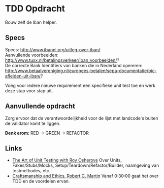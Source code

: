 # TDD Opdracht
Bouw zelf de Iban helper.

## Specs 
Specs: http://www.ibannl.org/uitleg-over-iban/  
Aanvullende voorbeelden: http://www.tuxx.nl/betalingsverkeer/iban_voorbeelden/?  
De correcte Bank Identifiers van banken die in Nederland opereren: http://www.betaalvereniging.nl/europees-betalen/sepa-documentatie/bic-afleiden-uit-iban/?  
  
Voeg voor iedere nieuwe requirement een specifieke unit test toe en werk deze stap voor stap uit.  

## Aanvullende opdracht
Zorg ervoor dat de verantwoordelijkheid voor de lijst met landcode's buiten de validator komt te liggen.

**Denk erom:** RED -> GREEN -> REFACTOR

## Links
* [The Art of Unit Testing with Roy Osherove](http://hanselminutes.com/169/the-art-of-unit-testing-with-roy-osherove) Over Units, Fakes/Stubs/Mocks, Setup/Teardown/Refactor/Builder, naamgeving van testmethodes, etc.
* [Craftsmanship and Ethics, Robert C. Martin](http://www.infoq.com/presentations/craftmanship-ethics) Vanaf 0:30:00 gaat het over TDD en de voordelen ervan.